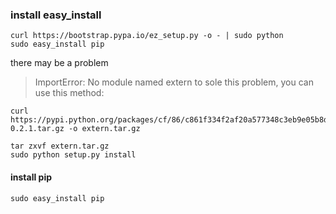 ### install easy_install
```
curl https://bootstrap.pypa.io/ez_setup.py -o - | sudo python
sudo easy_install pip
```
there may be a problem
> ImportError: No module named extern
to sole this problem, you can use this method:

```
curl https://pypi.python.org/packages/cf/86/c861f334f2af20a577348c3eb9e05b8d0bbf3a9b7a7126609541becd7033/extern-0.2.1.tar.gz -o extern.tar.gz

tar zxvf extern.tar.gz
sudo python setup.py install
```

#### install pip

```
sudo easy_install pip
```

